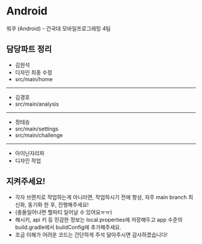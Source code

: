 # Android
워쿠 (Android) - 건국대 모바일프로그래밍 4팀


## 담당파트 정리

- 김원석
 - 디자인 최종 수정
 - src/main/home

------------

- 김경호
 - src/main/analysis 

------------

- 정태승
 - src/main/settings
 - src/main/challenge

------------

- 아이닌자리파
 - 디자인 작업

## 지켜주세요!
- 각자 브랜치로 작업하는게 아니라면, 작업하시기 전에 항상, 자주 main branch 최신화, 동기화 한 후, 진행해주세요! 
- (충돌일어나면 헬파티 일어날 수 있어요ㅠㅠ)
- 해시키, api 키 등 민감한 정보는 local.properties에 저장해두고 app 수준의 build.gradle에서 buildConfig에 추가해주세요.
- 조금 이해가 어려운 코드는 간단하게 주석 달아주시면 감사하겠습니다!
